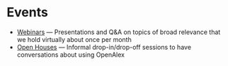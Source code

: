 # Events

* [Webinars](webinars.md) — Presentations and Q\&A on topics of broad relevance that we hold virtually about once per month
* [Open Houses](open-houses.md) — Informal drop-in/drop-off sessions to have conversations about using OpenAlex

